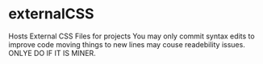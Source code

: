 # externalCSS
Hosts External CSS Files for projects
You may only commit syntax edits to improve code
moving things to new lines may couse readebility issues. ONLYE DO IF IT IS MINER.
